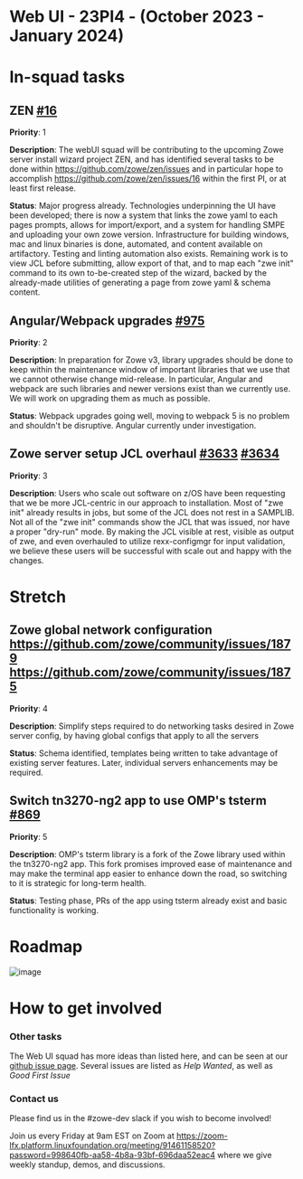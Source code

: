 # Web UI - 23PI4 - (October 2023 - January 2024)

# In-squad tasks

## ZEN [#16](https://github.com/zowe/zen/issues/16)
**Priority**: 1

**Description**: The webUI squad will be contributing to the upcoming Zowe server install wizard project ZEN, and has identified several tasks to be done within https://github.com/zowe/zen/issues and in particular hope to accomplish https://github.com/zowe/zen/issues/16 within the first PI, or at least first release.

**Status**: Major progress already. Technologies underpinning the UI have been developed; there is now a system that links the zowe yaml to each pages prompts, allows for import/export, and a system for handling SMPE and uploading your own zowe version. Infrastructure for building windows, mac and linux binaries is done, automated, and content available on artifactory. Testing and linting automation also exists. Remaining work is to view JCL before submitting, allow export of that, and to map each "zwe init" command to its own to-be-created step of the wizard, backed by the already-made utilities of generating a page from zowe yaml & schema content.

## Angular/Webpack upgrades [#975](https://github.com/zowe/zlux/issues/975)
**Priority**: 2

**Description**: In preparation for Zowe v3, library upgrades should be done to keep within the maintenance window of important libraries that we use that we cannot otherwise change mid-release. In particular, Angular and webpack are such libraries and newer versions exist than we currently use. We will work on upgrading them as much as possible.

**Status**: Webpack upgrades going well, moving to webpack 5 is no problem and shouldn't be disruptive. Angular currently under investigation.

## Zowe server setup JCL overhaul [#3633](https://github.com/zowe/zowe-install-packaging/issues/3633) [#3634](https://github.com/zowe/zowe-install-packaging/issues/3634)
**Priority**: 3

**Description**: Users who scale out software on z/OS have been requesting that we be more JCL-centric in our approach to installation. Most of "zwe init" already results in jobs, but some of the JCL does not rest in a SAMPLIB. Not all of the "zwe init" commands show the JCL that was issued, nor have a proper "dry-run" mode. By making the JCL visible at rest, visible as output of zwe, and even overhauled to utilize rexx-configmgr for input validation, we believe these users will be successful with scale out and happy with the changes. 


# Stretch

## Zowe global network configuration https://github.com/zowe/community/issues/1879 https://github.com/zowe/community/issues/1875
**Priority**: 4

**Description**: Simplify steps required to do networking tasks desired in Zowe server config, by having global configs that apply to all the servers

**Status**: Schema identified, templates being written to take advantage of existing server features. Later, individual servers enhancements may be required.


## Switch tn3270-ng2 app to use OMP's tsterm [#869](https://github.com/zowe/zlux/issues/869)
**Priority**: 5

**Description**: OMP's tsterm library is a fork of the Zowe library used within the tn3270-ng2 app. This fork promises improved ease of maintenance and may make the terminal app easier to enhance down the road, so switching to it is strategic for long-term health.

**Status**: Testing phase, PRs of the app using tsterm already exist and basic functionality is working.


# Roadmap

![image](https://github.com/zowe/community/assets/30730276/2e95ea7e-bf11-493f-ae38-3eb88049e627)




# How to get involved
### Other tasks
The Web UI squad has more ideas than listed here, and can be seen at our [github issue page](github.com/zowe/zlux/issues). Several issues are listed as *Help Wanted*, as well as *Good First Issue*

### Contact us
Please find us in the #zowe-dev slack if you wish to become involved!

Join us every Friday at 9am EST on Zoom at https://zoom-lfx.platform.linuxfoundation.org/meeting/91461158520?password=998640fb-aa58-4b8a-93bf-696daa52eac4 where we give weekly standup, demos, and discussions.
